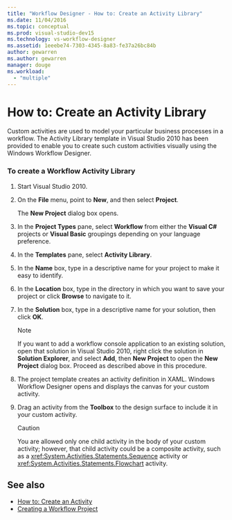 ```yaml
---
title: "Workflow Designer - How to: Create an Activity Library"
ms.date: 11/04/2016
ms.topic: conceptual
ms.prod: visual-studio-dev15
ms.technology: vs-workflow-designer
ms.assetid: 1eeebe74-7303-4345-8a83-fe37a26bc84b
author: gewarren
ms.author: gewarren
manager: douge
ms.workload:
  - "multiple"
---
```

# How to: Create an Activity Library
Custom activities are used to model your particular business processes in a workflow. The Activity Library template in Visual Studio 2010 has been provided to enable you to create such custom activities visually using the Windows Workflow Designer.

### To create a Workflow Activity Library

1.  Start Visual Studio 2010.

2.  On the **File** menu, point to **New**, and then select **Project**.

     The **New Project** dialog box opens.

3.  In the **Project Types** pane, select **Workflow** from either the **Visual C#** projects or **Visual Basic** groupings depending on your language preference.

4.  In the **Templates** pane, select **Activity Library**.

5.  In the **Name** box, type in a descriptive name for your project to make it easy to identify.

6.  In the **Location** box, type in the directory in which you want to save your project or click **Browse** to navigate to it.

7.  In the **Solution** box, type in a descriptive name for your solution, then click **OK**.

    > [!NOTE]
    > If you want to add a workflow console application to an existing solution, open that solution in Visual Studio 2010, right click the solution in **Solution Explorer**, and select **Add**, then **New Project** to open the **New Project** dialog box. Proceed as described above in this procedure.

8.  The project template creates an activity definition in XAML. Windows Workflow Designer opens and displays the canvas for your custom activity.

9. Drag an activity from the **Toolbox** to the design surface to include it in your custom activity.

    > [!CAUTION]
    > You are allowed only one child activity in the body of your custom activity; however, that child activity could be a composite activity, such as a <xref:System.Activities.Statements.Sequence> activity or <xref:System.Activities.Statements.Flowchart> activity.

## See also

- [How to: Create an Activity](/dotnet/framework/windows-workflow-foundation/how-to-create-an-activity)
- [Creating a Workflow Project](../workflow-designer/creating-a-workflow-project.md)